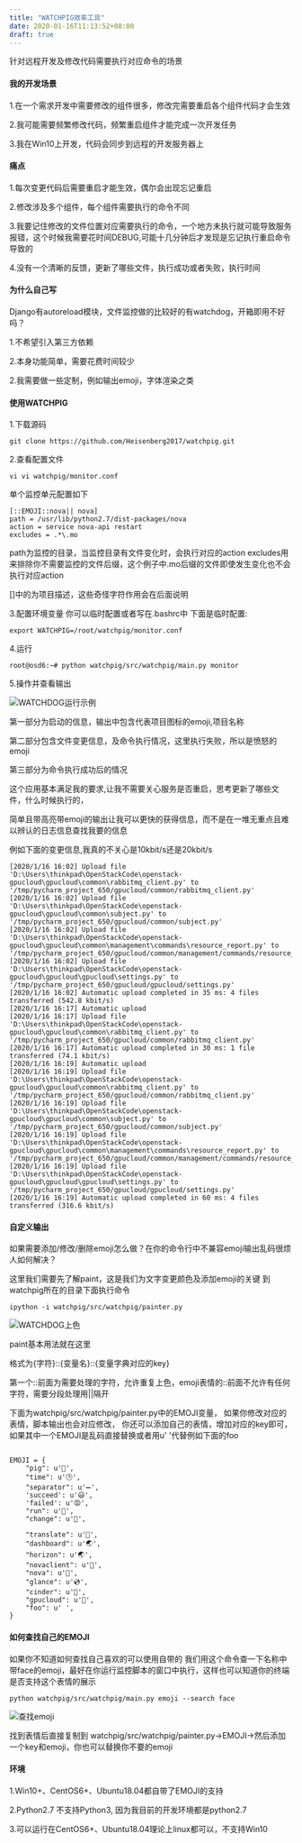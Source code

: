 ```yaml
---
title: "WATCHPIG效率工具"
date: 2020-01-16T11:13:52+08:00
draft: true
---
```


针对远程开发及修改代码需要执行对应命令的场景
<!--more-->

#### 我的开发场景

1.在一个需求开发中需要修改的组件很多，修改完需要重启各个组件代码才会生效

2.我可能需要频繁修改代码，频繁重启组件才能完成一次开发任务

3.我在Win10上开发，代码会同步到远程的开发服务器上

#### 痛点

1.每次变更代码后需要重启才能生效，偶尔会出现忘记重启

2.修改涉及多个组件，每个组件需要执行的命令不同

3.我要记住修改的文件位置对应需要执行的命令，一个地方未执行就可能导致服务报错，这个时候我需要花时间DEBUG,可能十几分钟后才发现是忘记执行重启命令导致的

4.没有一个清晰的反馈，更新了哪些文件，执行成功或者失败，执行时间


#### 为什么自己写

Django有autoreload模块，文件监控做的比较好的有watchdog，开箱即用不好吗？

1.不希望引入第三方依赖

2.本身功能简单，需要花费时间较少

2.我需要做一些定制，例如输出emoji，字体渲染之类

#### 使用WATCHPIG

1.下载源码
```shell script
git clone https://github.com/Heisenberg2017/watchpig.git
```

2.查看配置文件
```shell script
vi vi watchpig/monitor.conf
```

单个监控单元配置如下
```shell script
[::EMOJI::nova|| nova]
path = /usr/lib/python2.7/dist-packages/nova
action = service nova-api restart
excludes = .*\.mo
```
path为监控的目录，当监控目录有文件变化时，会执行对应的action
excludes用来排除你不需要监控的文件后缀，这个例子中.mo后缀的文件即使发生变化也不会执行对应action

[]中的为项目描述，这些奇怪字符作用会在后面说明

3.配置环境变量
你可以临时配置或者写在.bashrc中
下面是临时配置:
```shell script
export WATCHPIG=/root/watchpig/monitor.conf
```

4.运行

```shell script
root@osd6:~# python watchpig/src/watchpig/main.py monitor
```

5.操作并查看输出

![WATCHDOG运行示例](/images/WATCHDOG运行示例.png "WATCHDOG运行示例")

第一部分为启动的信息，输出中包含代表项目图标的emoji,项目名称

第二部分包含文件变更信息，及命令执行情况，这里执行失败，所以是愤怒的emoji

第三部分为命令执行成功后的情况

这个应用基本满足我的要求,让我不需要关心服务是否重启，思考更新了哪些文件，什么时候执行的，

简单且带高亮带emoji的输出让我可以更快的获得信息，而不是在一堆无重点且难以辨认的日志信息查找我要的信息

例如下面的变更信息,我真的不关心是10kbit/s还是20kbit/s
```shell script
[2020/1/16 16:02] Upload file 'D:\Users\thinkpad\OpenStackCode\openstack-gpucloud\gpucloud\common\rabbitmq_client.py' to '/tmp/pycharm_project_650/gpucloud/common/rabbitmq_client.py'
[2020/1/16 16:02] Upload file 'D:\Users\thinkpad\OpenStackCode\openstack-gpucloud\gpucloud\common\subject.py' to '/tmp/pycharm_project_650/gpucloud/common/subject.py'
[2020/1/16 16:02] Upload file 'D:\Users\thinkpad\OpenStackCode\openstack-gpucloud\gpucloud\common\management\commands\resource_report.py' to '/tmp/pycharm_project_650/gpucloud/common/management/commands/resource_report.py'
[2020/1/16 16:02] Upload file 'D:\Users\thinkpad\OpenStackCode\openstack-gpucloud\gpucloud\gpucloud\settings.py' to '/tmp/pycharm_project_650/gpucloud/gpucloud/settings.py'
[2020/1/16 16:02] Automatic upload completed in 35 ms: 4 files transferred (542.8 kbit/s)
[2020/1/16 16:17] Automatic upload
[2020/1/16 16:17] Upload file 'D:\Users\thinkpad\OpenStackCode\openstack-gpucloud\gpucloud\common\rabbitmq_client.py' to '/tmp/pycharm_project_650/gpucloud/common/rabbitmq_client.py'
[2020/1/16 16:17] Automatic upload completed in 30 ms: 1 file transferred (74.1 kbit/s)
[2020/1/16 16:19] Automatic upload
[2020/1/16 16:19] Upload file 'D:\Users\thinkpad\OpenStackCode\openstack-gpucloud\gpucloud\common\rabbitmq_client.py' to '/tmp/pycharm_project_650/gpucloud/common/rabbitmq_client.py'
[2020/1/16 16:19] Upload file 'D:\Users\thinkpad\OpenStackCode\openstack-gpucloud\gpucloud\common\subject.py' to '/tmp/pycharm_project_650/gpucloud/common/subject.py'
[2020/1/16 16:19] Upload file 'D:\Users\thinkpad\OpenStackCode\openstack-gpucloud\gpucloud\common\management\commands\resource_report.py' to '/tmp/pycharm_project_650/gpucloud/common/management/commands/resource_report.py'
[2020/1/16 16:19] Upload file 'D:\Users\thinkpad\OpenStackCode\openstack-gpucloud\gpucloud\gpucloud\settings.py' to '/tmp/pycharm_project_650/gpucloud/gpucloud/settings.py'
[2020/1/16 16:19] Automatic upload completed in 60 ms: 4 files transferred (316.6 kbit/s)
```

#### 自定义输出

如果需要添加/修改/删除emoji怎么做？在你的命令行中不兼容emoji输出乱码很烦人如何解决？

这里我们需要先了解paint，这是我们为文字变更颜色及添加emoji的关键
到watchpig所在的目录下面执行命令
```shell script
ipython -i watchpig/src/watchpig/painter.py
```

![WATCHDOG上色](/images/WATCHDOG上色.png "WATCHDOG上色")

paint基本用法就在这里

格式为{字符}::{变量名}::{变量字典对应的key}

第一个::前面为需要处理的字符，允许重复上色，emoji表情的::前面不允许有任何字符，需要分段处理用||隔开

下面为watchpig/src/watchpig/painter.py中的EMOJI变量，
如果你修改对应的表情，脚本输出也会对应修改，
你还可以添加自己的表情，增加对应的key即可，
如果其中一个EMOJI是乱码直接替换或者用u' '代替例如下面的foo

```shell script

EMOJI = {
    "pig": u'🐷',
    "time": u'🕒',
    "separator": u'➖',
    'succeed': u'😃',
    'failed': u'😡',
    "run": u'🚀',
    "change": u'📝',

    "translate": u'💬',
    "dashboard": u'🌏',
    "horizon": u'🌏',
    "novaclient": u'🌟',
    "nova": u'🌟',
    "glance": u'💿',
    "cinder": u'💾',
    "gpucloud": u'🌈',
    "foo": u' ',
}
```

#### 如何查找自己的EMOJI

如果你不知道如何查找自己喜欢的可以使用自带的
我们用这个命令查一下名称中带face的emoji，最好在你运行监控脚本的窗口中执行，这样也可以知道你的终端是否支持这个表情的展示
```shell script
python watchpig/src/watchpig/main.py emoji --search face
```

![查找emoji](/images/查找emoji.png "查找emoji")

找到表情后直接复制到
watchpig/src/watchpig/painter.py->EMOJI->然后添加一个key和emoji，你也可以替换你不要的emoji


#### 环境

1.Win10+、CentOS6+、Ubuntu18.04都自带了EMOJI的支持

2.Python2.7 不支持Python3, 因为我目前的开发环境都是python2.7

3.可以运行在CentOS6+、Ubuntu18.04理论上linux都可以，不支持Win10